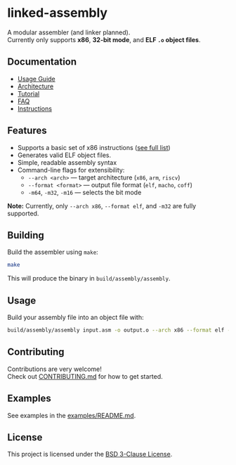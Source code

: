 # linked-assembly

A modular assembler (and linker planned).  
Currently only supports **x86**, **32-bit mode**, and **ELF `.o` object files**.

## Documentation

- [Usage Guide](docs/usage.md)
- [Architecture](docs/architecture.md)
- [Tutorial](docs/tutorial.md)
- [FAQ](docs/faq.md)
- [Instructions](docs/instructions.md)

## Features

- Supports a basic set of x86 instructions ([see full list](docs/instructions.md))
- Generates valid ELF object files.
- Simple, readable assembly syntax
- Command-line flags for extensibility:
  - `--arch <arch>` — target architecture (`x86`, `arm`, `riscv`)
  - `--format <format>` — output file format (`elf`, `macho`, `coff`)
  - `-m64`, `-m32`, `-m16` — selects the bit mode

**Note:** Currently, only `--arch x86`, `--format elf`, and `-m32` are fully supported.

## Building

Build the assembler using `make`:

```bash
make
```
This will produce the binary in `build/assembly/assembly`.

## Usage

Build your assembly file into an object file with:

```bash
build/assembly/assembly input.asm -o output.o --arch x86 --format elf -m32
```

## Contributing

Contributions are very welcome!  
Check out [CONTRIBUTING.md](CONTRIBUTING.md) for how to get started.

## Examples

See examples in the [examples/README.md](examples/README.md).

## License

This project is licensed under the [BSD 3-Clause License](LICENSE).